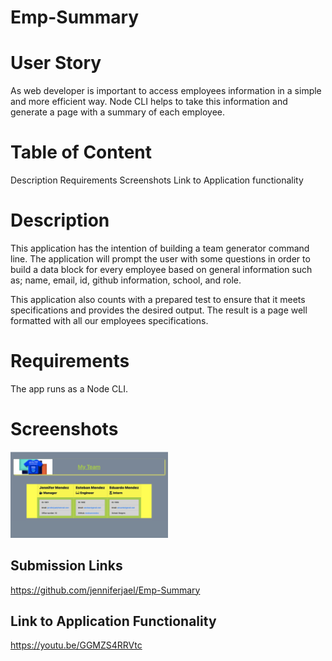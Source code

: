 # Emp-Summary


# User Story

As web developer is important to access employees information in a simple and more efficient way. Node CLI helps to take this information and generate a page with a summary of each employee. 

# Table of Content
Description
Requirements
Screenshots
Link to Application functionality

# Description

This application has the intention of building a team generator command line. The application will prompt the user with some questions in order to build a data block for every employee based on general information such as; name, email, id, github information, school, and role.

This application also counts with a prepared test to ensure that it meets specifications and provides the desired output. 
The result is a page well formatted with all our employees specifications.


# Requirements

The app runs as a Node CLI.

# Screenshots
<img src='images/myTeam.png' alt='my team' width='50%' height='50%'>


## Submission Links
<https://github.com/jenniferjael/Emp-Summary>

## Link to Application Functionality
<https://youtu.be/GGMZS4RRVtc>
